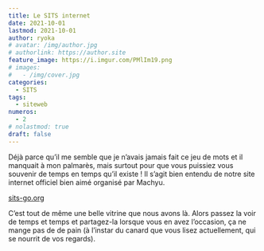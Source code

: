 ```yaml
---
title: Le SITS internet
date: 2021-10-01
lastmod: 2021-10-01
author: ryoka
# avatar: /img/author.jpg
# authorlink: https://author.site
feature_image: https://i.imgur.com/PMlIm19.png
# images:
#   - /img/cover.jpg
categories:
  - SITS
tags:
  - siteweb
numeros: 
  - 2
# nolastmod: true
draft: false
---
```


Déjà parce qu’il me semble que je n’avais jamais fait ce jeu de mots et il manquait à mon palmarès, mais surtout pour que vous puissiez vous souvenir de temps en temps qu’il existe ! Il s’agit bien entendu de notre site internet officiel bien aimé organisé par Machyu.

<!--more-->

[sits-go.org](https://sits-go.org/)

C’est tout de même une belle vitrine que nous avons là. Alors passez la voir de temps et temps et partagez-la lorsque vous en avez l’occasion, ça ne mange pas de de pain (à l’instar du canard que vous lisez actuellement, qui se nourrit de vos regards).

